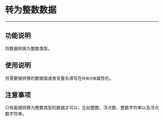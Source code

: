 # 转为整数数据
---
## 功能说明
将数据转换为整数类型。

## 使用说明
将需要被转换的数据值或者变量名填写在`转换对象`属性栏。

## 注意事项
只有能被转换为整数类型的数据才可以，比如整数、浮点数、整数字符串以及浮点数字符串。